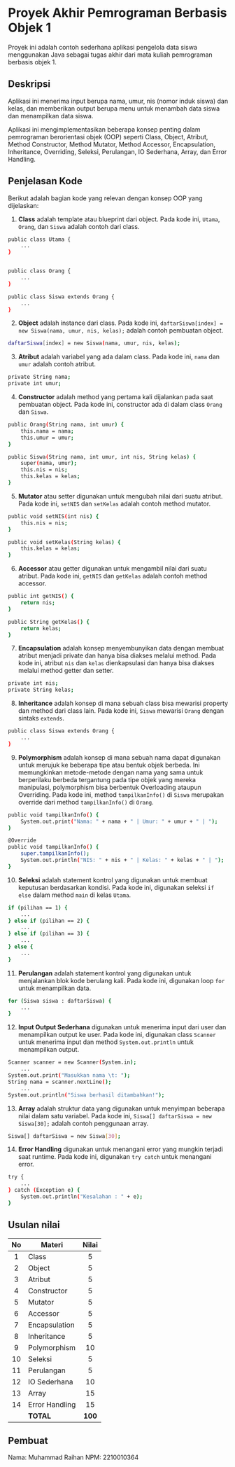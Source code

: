 # Proyek Akhir Pemrograman Berbasis Objek 1

Proyek ini adalah contoh sederhana aplikasi pengelola data siswa menggunakan Java sebagai tugas akhir dari mata kuliah pemrograman berbasis objek 1.

## Deskripsi

Aplikasi ini menerima input berupa nama, umur, nis (nomor induk siswa) dan kelas, dan memberikan output berupa menu untuk menambah data siswa dan menampilkan data siswa.

Aplikasi ini mengimplementasikan beberapa konsep penting dalam pemrograman berorientasi objek (OOP) seperti Class, Object, Atribut, Method Constructor, Method Mutator, Method Accessor, Encapsulation, Inheritance, Overriding, Seleksi, Perulangan, IO Sederhana, Array, dan Error Handling.

## Penjelasan Kode

Berikut adalah bagian kode yang relevan dengan konsep OOP yang dijelaskan:

1. **Class** adalah template atau blueprint dari object. Pada kode ini, `Utama`, `Orang`, dan `Siswa` adalah contoh dari class.

```bash
public class Utama {
    ...
}


public class Orang {
    ...
}

public class Siswa extends Orang {
    ...
}
```

2. **Object** adalah instance dari class. Pada kode ini, `daftarSiswa[index] = new Siswa(nama, umur, nis, kelas);` adalah contoh pembuatan object.

```bash
daftarSiswa[index] = new Siswa(nama, umur, nis, kelas);
```

3. **Atribut** adalah variabel yang ada dalam class. Pada kode ini, `nama` dan `umur` adalah contoh atribut.

```bash
private String nama;
private int umur;
```

4. **Constructor** adalah method yang pertama kali dijalankan pada saat pembuatan object. Pada kode ini, constructor ada di dalam class `Orang` dan `Siswa`.

```bash
public Orang(String nama, int umur) {
    this.nama = nama;
    this.umur = umur;
}

public Siswa(String nama, int umur, int nis, String kelas) {
    super(nama, umur);
    this.nis = nis;
    this.kelas = kelas;
}
```

5. **Mutator** atau setter digunakan untuk mengubah nilai dari suatu atribut. Pada kode ini, `setNIS` dan `setKelas` adalah contoh method mutator.

```bash
public void setNIS(int nis) {
    this.nis = nis;
}

public void setKelas(String kelas) {
    this.kelas = kelas;
}
```

6. **Accessor** atau getter digunakan untuk mengambil nilai dari suatu atribut. Pada kode ini, `getNIS` dan `getKelas` adalah contoh method accessor.

```bash
public int getNIS() {
    return nis;
}

public String getKelas() {
    return kelas;
}
```

7. **Encapsulation** adalah konsep menyembunyikan data dengan membuat atribut menjadi private dan hanya bisa diakses melalui method. Pada kode ini, atribut `nis` dan `kelas` dienkapsulasi dan hanya bisa diakses melalui method getter dan setter.

```bash
private int nis;
private String kelas;
```

8. **Inheritance** adalah konsep di mana sebuah class bisa mewarisi property dan method dari class lain. Pada kode ini, `Siswa` mewarisi `Orang` dengan sintaks `extends`.

```bash
public class Siswa extends Orang {
    ...
}
```

9. **Polymorphism** adalah konsep di mana sebuah nama dapat digunakan untuk merujuk ke beberapa tipe atau bentuk objek berbeda. Ini memungkinkan metode-metode dengan nama yang sama untuk berperilaku berbeda tergantung pada tipe objek yang mereka manipulasi, polymorphism bisa berbentuk Overloading ataupun Overriding. Pada kode ini, method `tampilkanInfo()` di `Siswa` merupakan override dari method `tampilkanInfo()` di `Orang`.

```bash
public void tampilkanInfo() {
    System.out.print("Nama: " + nama + " | Umur: " + umur + " | ");
}

@Override
public void tampilkanInfo() {
    super.tampilkanInfo();
    System.out.println("NIS: " + nis + " | Kelas: " + kelas + " | ");
}
```

10. **Seleksi** adalah statement kontrol yang digunakan untuk membuat keputusan berdasarkan kondisi. Pada kode ini, digunakan seleksi `if else` dalam method `main` di kelas `Utama`.

```bash
if (pilihan == 1) {
    ...
} else if (pilihan == 2) {
    ...
} else if (pilihan == 3) {
    ...
} else {
    ...
}
```

11. **Perulangan** adalah statement kontrol yang digunakan untuk menjalankan blok kode berulang kali. Pada kode ini, digunakan loop `for` untuk menampilkan data.

```bash
for (Siswa siswa : daftarSiswa) {
    ...
}
```

12. **Input Output Sederhana** digunakan untuk menerima input dari user dan menampilkan output ke user. Pada kode ini, digunakan class `Scanner` untuk menerima input dan method `System.out.println` untuk menampilkan output.

```bash
Scanner scanner = new Scanner(System.in);
    ...
System.out.print("Masukkan nama \t: ");
String nama = scanner.nextLine();
    ...
System.out.println("Siswa berhasil ditambahkan!");
```

13. **Array** adalah struktur data yang digunakan untuk menyimpan beberapa nilai dalam satu variabel. Pada kode ini, `Siswa[] daftarSiswa = new Siswa[30];` adalah contoh penggunaan array.

```bash
Siswa[] daftarSiswa = new Siswa[30];
```

14. **Error Handling** digunakan untuk menangani error yang mungkin terjadi saat runtime. Pada kode ini, digunakan `try catch` untuk menangani error.

```bash
try {
    ...
} catch (Exception e) {
    System.out.println("Kesalahan : " + e);
}
```

## Usulan nilai

| No  | Materi         |  Nilai  |
| :-: | -------------- | :-----: |
|  1  | Class          |    5    |
|  2  | Object         |    5    |
|  3  | Atribut        |    5    |
|  4  | Constructor    |    5    |
|  5  | Mutator        |    5    |
|  6  | Accessor       |    5    |
|  7  | Encapsulation  |    5    |
|  8  | Inheritance    |    5    |
|  9  | Polymorphism   |   10    |
| 10  | Seleksi        |    5    |
| 11  | Perulangan     |    5    |
| 12  | IO Sederhana   |   10    |
| 13  | Array          |   15    |
| 14  | Error Handling |   15    |
|     | **TOTAL**      | **100** |

## Pembuat

Nama: Muhammad Raihan
NPM: 2210010364
